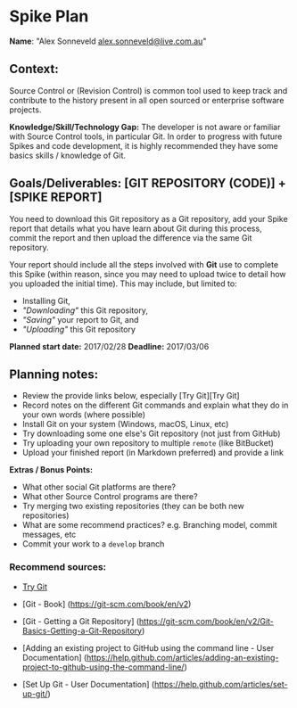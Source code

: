 Spike Plan
==============

**Name**: "Alex Sonneveld <alex.sonneveld@live.com.au>"

## Context:
Source Control or (Revision Control) is common tool used to keep track and
contribute to the history present in all open sourced or enterprise software
projects.

**Knowledge/Skill/Technology Gap:**
The developer is not aware or familiar with Source Control tools, in particular
Git. In order to progress with future Spikes and code development, it is highly
recommended they have some basics skills / knowledge of Git.

## Goals/Deliverables: [GIT REPOSITORY (CODE)] + [SPIKE REPORT]

You need to download this Git repository as a Git repository, add your Spike
report that details what you have learn about Git during this process, commit
the report and then upload the difference via the same Git repository.

Your report should include all the steps involved with **Git** use to complete
this Spike (within reason, since you may need to upload twice to detail how you
uploaded the initial time). This may include, but limited to:

- Installing Git,
- _"Downloading"_ this Git repository,
- _"Saving"_ your report to Git, and
- _"Uploading"_ this Git repository

**Planned start date:**  2017/02/28
**Deadline:**  2017/03/06

## Planning notes:
- Review the provide links below, especially [Try Git][Try Git]
- Record notes on the different Git commands and explain what they do in your
  own words (where possible)
- Install Git on your system (Windows, macOS, Linux, etc)
- Try downloading some one else's Git repository (not just from GitHub)
- Try uploading your own repository to multiple `remote` (like BitBucket)
- Upload your finished report (in Markdown preferred) and provide a link

**Extras / Bonus Points:**
- What other social Git platforms are there?
- What other Source Control programs are there?
- Try merging two existing repositories (they can be both new repositories)
- What are some recommend practices? e.g. Branching model, commit messages, etc
- Commit your work to a `develop` branch

### Recommend sources:
- [Try Git](https://try.github.io)

- [Git - Book]
  (https://git-scm.com/book/en/v2)

- [Git - Getting a Git Repository]
  (https://git-scm.com/book/en/v2/Git-Basics-Getting-a-Git-Repository)

- [Adding an existing project to GitHub using the command line - User
  Documentation]
  (https://help.github.com/articles/adding-an-existing-project-to-github-using-the-command-line/)

- [Set Up Git - User Documentation]
  (https://help.github.com/articles/set-up-git/)
